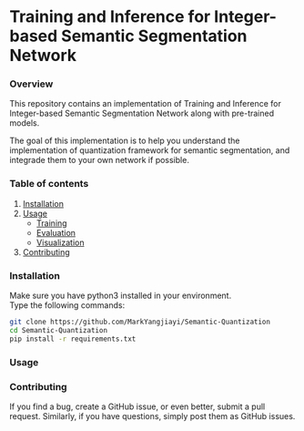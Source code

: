 # Training and Inference for Integer-based Semantic Segmentation Network

### Overview
This repository contains an implementation of Training and Inference for Integer-based Semantic Segmentation Network along with pre-trained models.

The goal of this implementation is to help you understand the implementation of quantization framework for semantic segmentation, and integrade them to your own network if possible.

### Table of contents
<!-- 1. [About EfficientNet](#about-efficientnet)
2. [About EfficientNet-PyTorch](#about-efficientnet-pytorch)
3. [Installation](#installation)
4. [Usage](#usage)
    * [Load pretrained models](#loading-pretrained-models)
    * [Example: Classify](#example-classification)
    * [Example: Extract features](#example-feature-extraction)
    * [Example: Export to ONNX](#example-export)
6. [Contributing](#contributing)  -->
1. [Installation](#about-efficientnet)
2. [Usage](#usage)
    * [Training](#loading-pretrained-models)
    * [Evaluation](#example-classification)
    * [Visualization](#example-feature-extraction)
3. [Contributing](#contributing)

### Installation
Make sure you have python3 installed in your environment.<br/>
Type the following commands:
```bash
git clone https://github.com/MarkYangjiayi/Semantic-Quantization
cd Semantic-Quantization
pip install -r requirements.txt
```
### Usage


### Contributing
If you find a bug, create a GitHub issue, or even better, submit a pull request. Similarly, if you have questions, simply post them as GitHub issues.   
